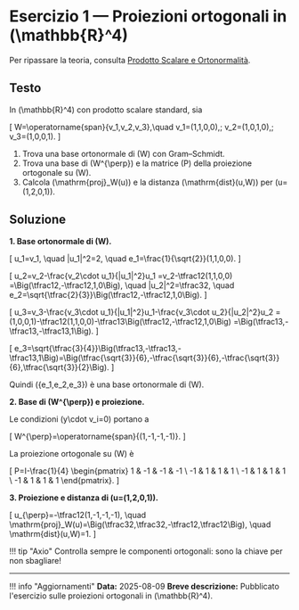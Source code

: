 # Esercizio 1 — Proiezioni ortogonali in \(\mathbb{R}^4\)

Per ripassare la teoria, consulta [Prodotto Scalare e Ortonormalità](../../teoria/prodotto-scalare-e-ortonormalita/index.md).

## Testo

In \(\mathbb{R}^4\) con prodotto scalare standard, sia

\[
W=\operatorname{span}\{v_1,v_2,v_3\},\quad
v_1=(1,1,0,0),\; v_2=(1,0,1,0),\; v_3=(1,0,0,1).
\]

1. Trova una base ortonormale di \(W\) con Gram–Schmidt.
2. Trova una base di \(W^{\perp}\) e la matrice \(P\) della proiezione ortogonale su \(W\).
3. Calcola \(\mathrm{proj}_W(u)\) e la distanza \(\mathrm{dist}(u,W)\) per \(u=(1,2,0,1)\).

## Soluzione

**1. Base ortonormale di \(W\).**

\[
u_1=v_1, \quad \|u_1\|^2=2, \quad e_1=\frac{1}{\sqrt{2}}(1,1,0,0).
\]

\[
u_2=v_2-\frac{v_2\cdot u_1}{\|u_1\|^2}u_1
=v_2-\tfrac12(1,1,0,0)
=\Big(\tfrac12,-\tfrac12,1,0\Big), \quad \|u_2\|^2=\tfrac32, \quad e_2=\sqrt{\tfrac{2}{3}}\Big(\tfrac12,-\tfrac12,1,0\Big).
\]

\[
u_3=v_3-\frac{v_3\cdot u_1}{\|u_1\|^2}u_1-\frac{v_3\cdot u_2}{\|u_2\|^2}u_2
=(1,0,0,1)-\tfrac12(1,1,0,0)-\tfrac13\Big(\tfrac12,-\tfrac12,1,0\Big)
=\Big(\tfrac13,-\tfrac13,-\tfrac13,1\Big).
\]

\[
e_3=\sqrt{\tfrac{3}{4}}\Big(\tfrac13,-\tfrac13,-\tfrac13,1\Big)=\Big(\tfrac{\sqrt{3}}{6},-\tfrac{\sqrt{3}}{6},-\tfrac{\sqrt{3}}{6},\tfrac{\sqrt{3}}{2}\Big).
\]

Quindi \(\{e_1,e_2,e_3\}\) è una base ortonormale di \(W\).

**2. Base di \(W^{\perp}\) e proiezione.**

Le condizioni \(y\cdot v_i=0\) portano a

\[
W^{\perp}=\operatorname{span}\{(1,-1,-1,-1)\}.
\]

La proiezione ortogonale su \(W\) è

\[
P=I-\frac{1}{4}
\begin{pmatrix}
1 & -1 & -1 & -1 \\
-1 & 1 & 1 & 1 \\
-1 & 1 & 1 & 1 \\
-1 & 1 & 1 & 1
\end{pmatrix}.
\]

**3. Proiezione e distanza di \(u=(1,2,0,1)\).**

\[
u_{\perp}=-\tfrac12(1,-1,-1,-1), \quad \mathrm{proj}_W(u)=\Big(\tfrac32,\tfrac32,-\tfrac12,\tfrac12\Big), \quad \mathrm{dist}(u,W)=1.
\]

!!! tip "Axio"
    Controlla sempre le componenti ortogonali: sono la chiave per non sbagliare!

---

!!! info "Aggiornamenti"
    **Data:** 2025-08-09
    **Breve descrizione:** Pubblicato l'esercizio sulle proiezioni ortogonali in \(\mathbb{R}^4\).

